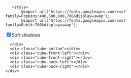<html lang="en" dir="ltr">
   <head>
      <meta charset="utf-8">
      <title>Fullscreen Overlay Navigation | CodingNepal</title>
      <link rel="stylesheet" href="cube.css">
      <link rel="stylesheet" href="https://cdnjs.cloudflare.com/ajax/libs/font-awesome/5.15.3/css/all.min.css"/>
      
	   <style>
		   @import url('https://fonts.googleapis.com/css?family=Poppins:400,500,600,700&display=swap');
		   @import url("https://fonts.googleapis.com/css?family=Rubik:700&display=swap");
       
       
</style>
   </head>
   <body>
       <input type="checkbox" id="shadows" checked /><label for="shadows">Soft shadows</label>
<div class="cubes">
  <!--   row, column, z -->
  <div class="cube" data-cube="111">
    <div class="cube-wrap">
      <div class="cube-top">
        <div class="shadow-z" data-cube="112"></div>
      </div>
      <div class="cube-bottom"></div>
      <div class="cube-front-left"></div>
      <div class="cube-front-right"></div>
      <div class="cube-back-left"></div>
      <div class="cube-back-right"></div>
    </div>
  </div>
  <div class="cube" data-cube="121">
    <div class="cube-wrap">
      <div class="cube-top">
      </div>
      <div class="cube-bottom"></div>
      <div class="cube-front-left"></div>
      <div class="cube-front-right"></div>
      <div class="cube-back-left"></div>
      <div class="cube-back-right"></div>
    </div>
  </div>
  <div class="cube" data-cube="131">
    <div class="cube-wrap">
      <div class="cube-top">
        <div class="shadow-z" data-cube="132"></div>
      </div>
      <div class="cube-bottom"></div>
      <div class="cube-front-left"></div>
      <div class="cube-front-right"></div>
      <div class="cube-back-left"></div>
      <div class="cube-back-right"></div>
    </div>
  </div>
  <div class="cube" data-cube="211">
    <div class="cube-wrap">
      <div class="cube-top">
        <div class="shadow-flip" data-cube="111"></div>
        <div class="shadow-y" data-cube="111"></div>
        <div class="shadow-z" data-cube="212"></div>
      </div>
      <div class="cube-bottom"></div>
      <div class="cube-front-left"></div>
      <div class="cube-front-right"></div>
      <div class="cube-back-left"></div>
      <div class="cube-back-right"></div>
    </div>
  </div>
  <div class="cube" data-cube="221">
    <div class="cube-wrap">
      <div class="cube-top">
        <div class="shadow-flip" data-cube="121"></div>
        <div class="shadow-y" data-cube="121"></div>
      </div>
      <div class="cube-bottom"></div>
      <div class="cube-front-left"></div>
      <div class="cube-front-right"></div>
      <div class="cube-back-left"></div>
      <div class="cube-back-right"></div>
    </div>
  </div>
  <div class="cube" data-cube="231">
    <div class="cube-wrap">
      <div class="cube-top">
        <div class="shadow-flip" data-cube="131"></div>
        <div class="shadow-y" data-cube="131"></div>
      </div>
      <div class="cube-bottom"></div>
      <div class="cube-front-left"></div>
      <div class="cube-front-right"></div>
      <div class="cube-back-left"></div>
      <div class="cube-back-right"></div>
    </div>
  </div>
  <div class="cube" data-cube="311">
    <div class="cube-wrap">
      <div class="cube-top">
        <div class="shadow-flip" data-cube="211"></div>
        <div class="shadow-y" data-cube="211"></div>
        <div class="shadow-z" data-cube="312"></div>
      </div>
      <div class="cube-bottom"></div>
      <div class="cube-front-left"></div>
      <div class="cube-front-right"></div>
      <div class="cube-back-left"></div>
      <div class="cube-back-right"></div>
    </div>
  </div>
  <div class="cube" data-cube="321">
    <div class="cube-wrap">
      <div class="cube-top">
        <div class="shadow-flip" data-cube="221"></div>
        <div class="shadow-y" data-cube="221"></div>
        <div class="shadow-z" data-cube="322"></div>
      </div>
      <div class="cube-bottom"></div>
      <div class="cube-front-left"></div>
      <div class="cube-front-right"></div>
      <div class="cube-back-left"></div>
      <div class="cube-back-right"></div>
    </div>
  </div>
  <div class="cube" data-cube="331">
    <div class="cube-wrap">
      <div class="cube-top">
        <div class="shadow-flip" data-cube="231"></div>
        <div class="shadow-y" data-cube="231"></div>
        <div class="shadow-z" data-cube="332"></div>
      </div>
      <div class="cube-bottom"></div>
      <div class="cube-front-left"></div>
      <div class="cube-front-right"></div>
      <div class="cube-back-left"></div>
      <div class="cube-back-right"></div>
    </div>
  </div>

  <!-- top layer -->
  <div class="cube" data-cube="112">
    <div class="cube-wrap">
      <div class="cube-top">

      </div>
      <div class="cube-bottom"></div>
      <div class="cube-front-left"></div>
      <div class="cube-front-right"></div>
      <div class="cube-back-left"></div>
      <div class="cube-back-right"></div>
    </div>
  </div>
  <div class="cube" data-cube="122">
    <div class="cube-wrap">
      <div class="cube-top">
      </div>
      <div class="cube-bottom"></div>
      <div class="cube-front-left"></div>
      <div class="cube-front-right"></div>
      <div class="cube-back-left"></div>
      <div class="cube-back-right"></div>
    </div>
  </div>
  <div class="cube" data-cube="132">
    <div class="cube-wrap">
      <div class="cube-top">
      </div>
      <div class="cube-bottom"></div>
      <div class="cube-front-left"></div>
      <div class="cube-front-right"></div>
      <div class="cube-back-left"></div>
      <div class="cube-back-right"></div>
    </div>
  </div>
  <div class="cube" data-cube="212">
    <div class="cube-wrap">
      <div class="cube-top">
        <div class="shadow-flip" data-cube="112"></div>
        <div class="shadow-y" data-cube="112"></div>
      </div>
      <div class="cube-bottom"></div>
      <div class="cube-front-left"></div>
      <div class="cube-front-right"></div>
      <div class="cube-back-left"></div>
      <div class="cube-back-right"></div>
    </div>
  </div>
  <div class="cube" data-cube="222">
    <div class="cube-wrap">
      <div class="cube-top">
        <div class="shadow-flip" data-cube="122"></div>
        <div class="shadow-y" data-cube="122"></div>
      </div>
      <div class="cube-bottom"></div>
      <div class="cube-front-left"></div>
      <div class="cube-front-right"></div>
      <div class="cube-back-left"></div>
      <div class="cube-back-right"></div>
    </div>
  </div>
  <div class="cube" data-cube="232">
    <div class="cube-wrap">
      <div class="cube-top">
        <div class="shadow-flip" data-cube="132"></div>
        <div class="shadow-y" data-cube="132"></div>
      </div>
      <div class="cube-bottom"></div>
      <div class="cube-front-left"></div>
      <div class="cube-front-right"></div>
      <div class="cube-back-left"></div>
      <div class="cube-back-right"></div>
    </div>
  </div>
  <div class="cube" data-cube="312">
    <div class="cube-wrap">
      <div class="cube-top">
        <div class="shadow-flip" data-cube="212"></div>
        <div class="shadow-y" data-cube="212"></div>
      </div>
      <div class="cube-bottom"></div>
      <div class="cube-front-left"></div>
      <div class="cube-front-right"></div>
      <div class="cube-back-left"></div>
      <div class="cube-back-right"></div>
    </div>
  </div>
  <div class="cube" data-cube="322">
    <div class="cube-wrap">
      <div class="cube-top">
        <div class="shadow-flip" data-cube="222"></div>
        <div class="shadow-y" data-cube="222"></div>
      </div>
      <div class="cube-bottom"></div>
      <div class="cube-front-left"></div>
      <div class="cube-front-right"></div>
      <div class="cube-back-left"></div>
      <div class="cube-back-right"></div>
    </div>
  </div>
  <div class="cube" data-cube="332">
    <div class="cube-wrap">
      <div class="cube-top">
        <div class="shadow-flip" data-cube="232"></div>
        <div class="shadow-y" data-cube="232"></div>
      </div>
      <div class="cube-bottom"></div>
      <div class="cube-front-left"></div>
      <div class="cube-front-right"></div>
      <div class="cube-back-left"></div>
      <div class="cube-back-right"></div>
    </div>
  </div>

  <!-- bottom layer -->
  <div class="cube" data-cube="113">
    <div class="cube-wrap">
      <div class="cube-top">
        <div class="shadow-z" data-cube="111"></div>
      </div>
      <div class="cube-bottom"></div>
      <div class="cube-front-left"></div>
      <div class="cube-front-right"></div>
      <div class="cube-back-left"></div>
      <div class="cube-back-right"></div>
    </div>
  </div>
  <div class="cube" data-cube="123">
    <div class="cube-wrap">
      <div class="cube-top">
        <div class="shadow-z" data-cube="121"></div>
      </div>
      <div class="cube-bottom"></div>
      <div class="cube-front-left"></div>
      <div class="cube-front-right"></div>
      <div class="cube-back-left"></div>
      <div class="cube-back-right"></div>
    </div>
  </div>
  <div class="cube" data-cube="133">
    <div class="cube-wrap">
      <div class="cube-top">
      </div>
      <div class="cube-bottom"></div>
      <div class="cube-front-left"></div>
      <div class="cube-front-right"></div>
      <div class="cube-back-left"></div>
      <div class="cube-back-right"></div>
    </div>
  </div>
  <div class="cube" data-cube="213">
    <div class="cube-wrap">
      <div class="cube-top">
        <div class="shadow-flip" data-cube="113"></div>
        <div class="shadow-y" data-cube="113"></div>
        <div class="shadow-z" data-cube="211"></div>
      </div>
      <div class="cube-bottom"></div>
      <div class="cube-front-left"></div>
      <div class="cube-front-right"></div>
      <div class="cube-back-left"></div>
      <div class="cube-back-right"></div>
    </div>
  </div>
  <div class="cube" data-cube="223">
    <div class="cube-wrap">
      <div class="cube-top">
        <div class="shadow-y" data-cube="123"></div>
        <div class="shadow-z" data-cube="221"></div>
      </div>
      <div class="cube-bottom"></div>
      <div class="cube-front-left"></div>
      <div class="cube-front-right"></div>
      <div class="cube-back-left"></div>
      <div class="cube-back-right"></div>
    </div>
  </div>
  <div class="cube" data-cube="233">
    <div class="cube-wrap">
      <div class="cube-top">
        <div class="shadow-y" data-cube="133"></div>
        <div class="shadow-z" data-cube="231"></div>
      </div>
      <div class="cube-bottom"></div>
      <div class="cube-front-left"></div>
      <div class="cube-front-right"></div>
      <div class="cube-back-left"></div>
      <div class="cube-back-right"></div>
    </div>
  </div>
  <div class="cube" data-cube="313">
    <div class="cube-wrap">
      <div class="cube-top">
        <div class="shadow-flip" data-cube="213"></div>
        <div class="shadow-y" data-cube="213"></div>
        <div class="shadow-z" data-cube="311"></div>
      </div>
      <div class="cube-bottom"></div>
      <div class="cube-front-left"></div>
      <div class="cube-front-right"></div>
      <div class="cube-back-left"></div>
      <div class="cube-back-right"></div>
    </div>
  </div>
  <div class="cube" data-cube="323">
    <div class="cube-wrap">
      <div class="cube-top">
        <div class="shadow-flip" data-cube="223"></div>
        <div class="shadow-y" data-cube="223"></div>
        <div class="shadow-z" data-cube="321"></div>
      </div>
      <div class="cube-bottom"></div>
      <div class="cube-front-left"></div>
      <div class="cube-front-right"></div>
      <div class="cube-back-left"></div>
      <div class="cube-back-right"></div>
    </div>
  </div>
  <div class="cube" data-cube="333">
    <div class="cube-wrap">
      <div class="cube-top">
        <div class="shadow-flip" data-cube="233"></div>
        <div class="shadow-y" data-cube="233"></div>
        <div class="shadow-z" data-cube="331"></div>
      </div>
      <div class="cube-bottom"></div>
      <div class="cube-front-left"></div>
      <div class="cube-front-right"></div>
      <div class="cube-back-left"></div>
      <div class="cube-back-right"></div>
    </div>
  </div>
  
  <div class="large-shadows">
    <div class="large-shadow" data-cube="113"></div>
    <div class="large-shadow" data-cube="123"></div>
    <div class="large-shadow" data-cube="133"></div>
    <div class="large-shadow" data-cube="213"></div>
    <div class="large-shadow" data-cube="223"></div>
    <div class="large-shadow" data-cube="233"></div>
    <div class="large-shadow" data-cube="313"></div>
    <div class="large-shadow" data-cube="323"></div>
    <div class="large-shadow" data-cube="333"></div>
  </div>
</div>

</body>
</html>
